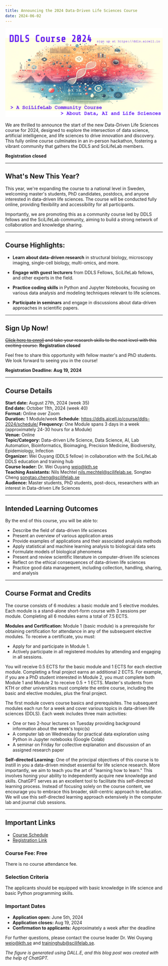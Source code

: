 ```yaml
---
title: Announcing the 2024 Data-Driven Life Sciences Course
date: 2024-06-02
---
```


![ddls course poster](./ddls-course-2024-poster.png)

We are thrilled to announce the start of the new Data-Driven Life Sciences course for 2024, designed to explore the intersection of data science, artificial intelligence, and life sciences to drive innovation and discovery. This fully online course culminates in an in-person hackathon, fostering a vibrant community that gathers the DDLS and SciLifeLab members.

**Registration closed**

---

## What's New This Year?

This year, we're expanding the course to a national level in Sweden, welcoming master's students, PhD candidates, postdocs, and anyone interested in data-driven life sciences. The course will be conducted fully online, providing flexibility and accessibility for all participants.

Importantly, we are promoting this as a community course led by DDLS fellows and the SciLifeLab community, aiming to build a strong network of collaboration and knowledge sharing.

---

## Course Highlights:

- **Learn about data-driven research** in structural biology, microscopy imaging, single-cell biology, multi-omics, and more.
  
- **Engage with guest lecturers** from DDLS Fellows, SciLifeLab fellows, and other experts in the field.
  
- **Practice coding skills** in Python and Jupyter Notebooks, focusing on various data analysis and modeling techniques relevant to life sciences.
  
- **Participate in seminars** and engage in discussions about data-driven approaches in scientific papers.

---

## Sign Up Now!

~~[Click here to enroll](https://forms.gle/9gmxpEE6X6HZ1wLa7) and take your research skills to the next level with this exciting course.~~
**Registration closed**

Feel free to share this opportunity with fellow master's and PhD students. We look forward to seeing you in the course!

**Registration Deadline: Aug 19, 2024**

---

## Course Details

**Start date:** August 27th, 2024 (week 35)  
**End date:** October 11th, 2024 (week 40)  
**Format:** Online over Zoom  
**Duration:** 1 Module/week
**Schedule**: https://ddls.aicell.io/course/ddls-2024/schedule/
**Frequency:** One Module spans 3 days in a week (approximately 24-30 hours for a Module)  
**Venue:** Online  
**Topic/Category:** Data-driven Life Science, Data Science, AI, Lab Automation, Bioinformatics, Bioimaging, Precision Medicine, Biodiversity, Epidemiology, Infection  
**Organizer:** Wei Ouyang (DDLS fellow) in collaboration with the SciLifeLab DDLS education and training hub  
**Course leader:** Dr. Wei Ouyang <weio@kth.se>  
**Teaching Assistants:** Nils Mechtel <nils.mechtel@scilifelab.se>, Songtao Cheng <songtao.cheng@scilifelab.se>  
**Audience:** Master students, PhD students, post-docs, researchers with an interest in Data-driven Life Sciences  

---

## Intended Learning Outcomes

By the end of this course, you will be able to:
- Describe the field of data-driven life sciences
- Present an overview of various application areas
- Provide examples of applications and their associated analysis methods
- Apply statistical and machine learning analysis to biological data sets
- Formulate models of biological phenomena
- Present and review scientific literature in computer-driven life sciences
- Reflect on the ethical consequences of data-driven life sciences
- Practice good data management, including collection, handling, sharing, and analysis

---

## Course Format and Credits

The course consists of 6 modules: a basic module and 5 elective modules. Each module is a stand-alone short-form course with 3 sessions per module. Completing all 6 modules earns a total of 7.5 ECTS.

**Modules and Certification:**
Module 1 (basic module) is a prerequisite for obtaining certification for attendance in any of the subsequent elective modules. To receive a certificate, you must:
- Apply for and participate in Module 1.
- Actively participate in all registered modules by attending and engaging in all sessions.

You will receive 0.5 ECTS for the basic module and 1 ECTS for each elective module. Completing a final project earns an additional 2 ECTS. For example, if you are a PhD student interested in Module 2, you must complete both Module 1 and Module 2 to receive 0.5 + 1 ECTS. Master's students from KTH or other universities must complete the entire course, including the basic and elective modules, plus the final project.

The first module covers course basics and prerequisites. The subsequent modules each run for a week and cover various topics in data-driven life sciences (DDLS). Each week includes three main activities:
- One or two 2-hour lectures on Tuesday providing background information about the week's topic(s)
- A computer lab on Wednesday for practical data exploration using Python in Jupyter notebooks (Google Colab)
- A seminar on Friday for collective explanation and discussion of an assigned research paper

**Self-directed Learning:**
One of the principal objectives of this course is to instill in you a data-driven mindset essential for life science research. More importantly, we aim to teach you the art of "learning how to learn." This involves honing your ability to independently acquire new knowledge and skills. ChatGPT serves as an excellent tool to facilitate this self-directed learning process. Instead of focusing solely on the course content, we encourage you to embrace this broader, skill-centric approach to education. We will use this self-directed learning approach extensively in the computer lab and journal club sessions.

---

## Important Links

- [Course Schedule](https://ddls.aicell.io/course/ddls-2024/schedule/)
- [Registration Link](https://forms.gle/9gmxpEE6X6HZ1wLa7)

### Course Fee: Free
There is no course attendance fee.

### Selection Criteria
The applicants should be equipped with basic knowledge in life science and basic Python programming skills.

### Important Dates
- **Application open:** June 5th, 2024
- **Application closes:** Aug 19, 2024
- **Confirmation to applicants:** Approximately a week after the deadline

For further questions, please contact the course leader Dr. Wei Ouyang <weio@kth.se> and <traininghub@scilifelab.se>.
 

*The figure is generated using DALL.E, and this blog post was created with the help of ChatGPT.*
